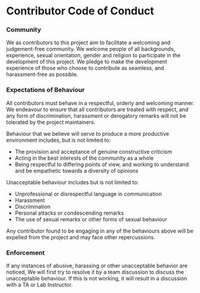 # Contributor Code of Conduct

### Community
We as contributors to this project aim to facilitate a welcoming and judgement-free community. We welcome people of all backgrounds, experience, sexual orientation, gender and religion to participate in the development of this project. We pledge to make the development experience of those who choose to contribute as seamless, and harassment-free as possible. 

### Expectations of Behaviour
All contributors must behave in a respectful, orderly and welcoming manner. We endeavour to ensure that all contributors are treated with respect, and any form of discrimination, harassment or derogatory remarks will not be tolerated by the project maintainers. 

Behaviour that we believe will serve to produce a more productive environment includes, but is not limited to:  
  
- The provision and acceptance of genuine constructive criticism
- Acting in the best interests of the community as a whole
- Being respectful to differing points of view, and working to understand and be empathetic towards a diversity of opinions

Unacceptable behaviour includes but is not limited to:  
  
- Unprofessional or disrespectful language in communication
- Harassment
- Discrimination
- Personal attacks or condescending remarks 
- The use of sexual remarks or other forms of sexual behaviour

Any contributor found to be engaging in any of the behaviours above will be expelled from the project and may face other repercussions.

### Enforcement
If any instances of abusive, harassing or other unacceptable behavior are noticed, 
We will first try to resolve it by a team discussion to discuss the unacceptable behaviour.
If this is not working, it will result in a discussion with a TA or Lab Instructor. 
 

